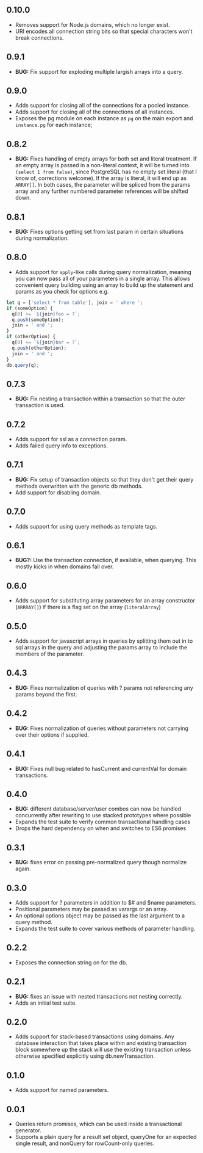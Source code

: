 ## 0.10.0

* Removes support for Node.js domains, which no longer exist.
* URI encodes all connection string bits so that special characters won't break connections.

## 0.9.1

* __BUG:__ Fix support for exploding multiple largish arrays into a query.

## 0.9.0

* Adds support for closing all of the connections for a pooled instance.
* Adds support for closing all of the connections of all instances.
* Exposes the pg module on each instance as `pg` on the main export and `instance.pg` for each instance;

## 0.8.2

* __BUG:__ Fixes handling of empty arrays for both set and literal treatment. If an empty array is passed in a non-literal context, it will be turned into `(select 1 from false)`, since PostgreSQL has no empty set literal (that I know of, corrections welcome). If the array is literal, it will end up as `ARRAY[]`. In both cases, the parameter will be spliced from the params array and any further numbered parameter references will be shifted down.

## 0.8.1

* __BUG:__ Fixes options getting set from last param in certain situations during normalization.

## 0.8.0

* Adds support for `apply`-like calls during query normalization, meaning you can now pass all of your parameters in a single array. This allows convenient query building using an array to build up the statement and params as you check for options e.g.
```js
let q = ['select * from table'], join = ' where ';
if (someOption) {
  q[0] += `${join}foo = ?`;
  q.push(someOption);
  join = ' and ';
}
if (otherOption) {
  q[0] += `${join}bar = ?`;
  q.push(otherOption);
  join = ' and ';
}
db.query(q);
```

## 0.7.3

* __BUG:__ Fix nesting a transaction within a transaction so that the outer transaction is used.

## 0.7.2

* Adds support for ssl as a connection param.
* Adds failed query info to exceptions.

## 0.7.1

* __BUG:__ Fix setup of transaction objects so that they don't get their query methods overwritten with the generic db methods.
* Add support for disabling domain.

## 0.7.0

* Adds support for using query methods as template tags.

## 0.6.1

* __BUG?:__ Use the transaction connection, if available, when querying. This mostly kicks in when domains fall over.

## 0.6.0

* Adds support for substituting array parameters for an array constructor (`ARRRAY[]`) if there is a flag set on the array (`literalArray`)

## 0.5.0

* Adds support for javascript arrays in queries by splitting them out in to sql arrays in the query and adjusting the params array to include the members of the parameter.

## 0.4.3

* __BUG:__ Fixes normalization of queries with ? params not referencing any params beyond the first.

## 0.4.2

* __BUG:__ Fixes normalization of queries without parameters not carrying over their options if supplied.

## 0.4.1

* __BUG:__ Fixes null bug related to hasCurrent and currentVal for domain transactions.

## 0.4.0

* __BUG:__ different database/server/user combos can now be handled concurrently after rewriting to use stacked prototypes where possible
* Expands the test suite to verify common transactional handling cases
* Drops the hard dependency on when and switches to ES6 promises

## 0.3.1

* __BUG:__ fixes error on passing pre-normalized query though normalize again.

## 0.3.0

* Adds support for ? parameters in addition to $# and $name parameters.
* Positional parameters may be passed as varargs or an array.
* An optional options object may be passed as the last argument to a query method.
* Expands the test suite to cover various methods of parameter handling.

## 0.2.2

* Exposes the connection string on for the db.

## 0.2.1

* __BUG:__ fixes an issue with nested transactions not nesting correctly.
* Adds an initial test suite.

## 0.2.0

* Adds support for stack-based transactions using domains. Any database interaction that takes place within and existing transaction block somewhere up the stack will use the existing transaction unless otherwise specified explicitly using db.newTransaction.

## 0.1.0

* Adds support for named parameters.

## 0.0.1

* Queries return promises, which can be used inside a transactional generator.
* Supports a plain query for a result set object, queryOne for an expected single result, and nonQuery for rowCount-only queries.
